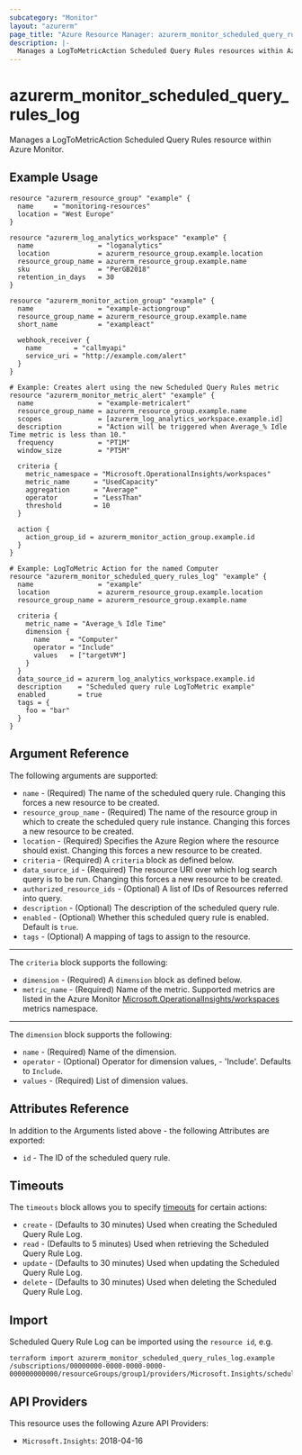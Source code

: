 ```yaml
---
subcategory: "Monitor"
layout: "azurerm"
page_title: "Azure Resource Manager: azurerm_monitor_scheduled_query_rules_log"
description: |-
  Manages a LogToMetricAction Scheduled Query Rules resources within Azure Monitor
---
```


# azurerm_monitor_scheduled_query_rules_log

Manages a LogToMetricAction Scheduled Query Rules resource within Azure Monitor.

## Example Usage

```hcl
resource "azurerm_resource_group" "example" {
  name     = "monitoring-resources"
  location = "West Europe"
}

resource "azurerm_log_analytics_workspace" "example" {
  name                = "loganalytics"
  location            = azurerm_resource_group.example.location
  resource_group_name = azurerm_resource_group.example.name
  sku                 = "PerGB2018"
  retention_in_days   = 30
}

resource "azurerm_monitor_action_group" "example" {
  name                = "example-actiongroup"
  resource_group_name = azurerm_resource_group.example.name
  short_name          = "exampleact"

  webhook_receiver {
    name        = "callmyapi"
    service_uri = "http://example.com/alert"
  }
}

# Example: Creates alert using the new Scheduled Query Rules metric
resource "azurerm_monitor_metric_alert" "example" {
  name                = "example-metricalert"
  resource_group_name = azurerm_resource_group.example.name
  scopes              = [azurerm_log_analytics_workspace.example.id]
  description         = "Action will be triggered when Average_% Idle Time metric is less than 10."
  frequency           = "PT1M"
  window_size         = "PT5M"

  criteria {
    metric_namespace = "Microsoft.OperationalInsights/workspaces"
    metric_name      = "UsedCapacity"
    aggregation      = "Average"
    operator         = "LessThan"
    threshold        = 10
  }

  action {
    action_group_id = azurerm_monitor_action_group.example.id
  }
}

# Example: LogToMetric Action for the named Computer
resource "azurerm_monitor_scheduled_query_rules_log" "example" {
  name                = "example"
  location            = azurerm_resource_group.example.location
  resource_group_name = azurerm_resource_group.example.name

  criteria {
    metric_name = "Average_% Idle Time"
    dimension {
      name     = "Computer"
      operator = "Include"
      values   = ["targetVM"]
    }
  }
  data_source_id = azurerm_log_analytics_workspace.example.id
  description    = "Scheduled query rule LogToMetric example"
  enabled        = true
  tags = {
    foo = "bar"
  }
}
```

## Argument Reference

The following arguments are supported:

* `name` - (Required) The name of the scheduled query rule. Changing this forces a new resource to be created.
* `resource_group_name` - (Required) The name of the resource group in which to create the scheduled query rule instance. Changing this forces a new resource to be created.
* `location` - (Required) Specifies the Azure Region where the resource should exist. Changing this forces a new resource to be created.
* `criteria` - (Required) A `criteria` block as defined below.
* `data_source_id` - (Required) The resource URI over which log search query is to be run. Changing this forces a new resource to be created.
* `authorized_resource_ids` - (Optional) A list of IDs of Resources referred into query.
* `description` - (Optional) The description of the scheduled query rule.
* `enabled` - (Optional) Whether this scheduled query rule is enabled. Default is `true`.
* `tags` - (Optional) A mapping of tags to assign to the resource.

---

The `criteria` block supports the following:

* `dimension` - (Required) A `dimension` block as defined below.
* `metric_name` - (Required) Name of the metric. Supported metrics are listed in the Azure Monitor [Microsoft.OperationalInsights/workspaces](https://docs.microsoft.com/azure/azure-monitor/platform/metrics-supported#microsoftoperationalinsightsworkspaces) metrics namespace.

---

The `dimension` block supports the following:

* `name` - (Required) Name of the dimension.
* `operator` - (Optional) Operator for dimension values, - 'Include'. Defaults to `Include`.
* `values` - (Required) List of dimension values.

## Attributes Reference

In addition to the Arguments listed above - the following Attributes are exported:

* `id` - The ID of the scheduled query rule.

## Timeouts

The `timeouts` block allows you to specify [timeouts](https://www.terraform.io/language/resources/syntax#operation-timeouts) for certain actions:

* `create` - (Defaults to 30 minutes) Used when creating the Scheduled Query Rule Log.
* `read` - (Defaults to 5 minutes) Used when retrieving the Scheduled Query Rule Log.
* `update` - (Defaults to 30 minutes) Used when updating the Scheduled Query Rule Log.
* `delete` - (Defaults to 30 minutes) Used when deleting the Scheduled Query Rule Log.

## Import

Scheduled Query Rule Log can be imported using the `resource id`, e.g.

```shell
terraform import azurerm_monitor_scheduled_query_rules_log.example /subscriptions/00000000-0000-0000-0000-000000000000/resourceGroups/group1/providers/Microsoft.Insights/scheduledQueryRules/myrulename
```

## API Providers
<!-- This section is generated, changes will be overwritten -->
This resource uses the following Azure API Providers:

* `Microsoft.Insights`: 2018-04-16
